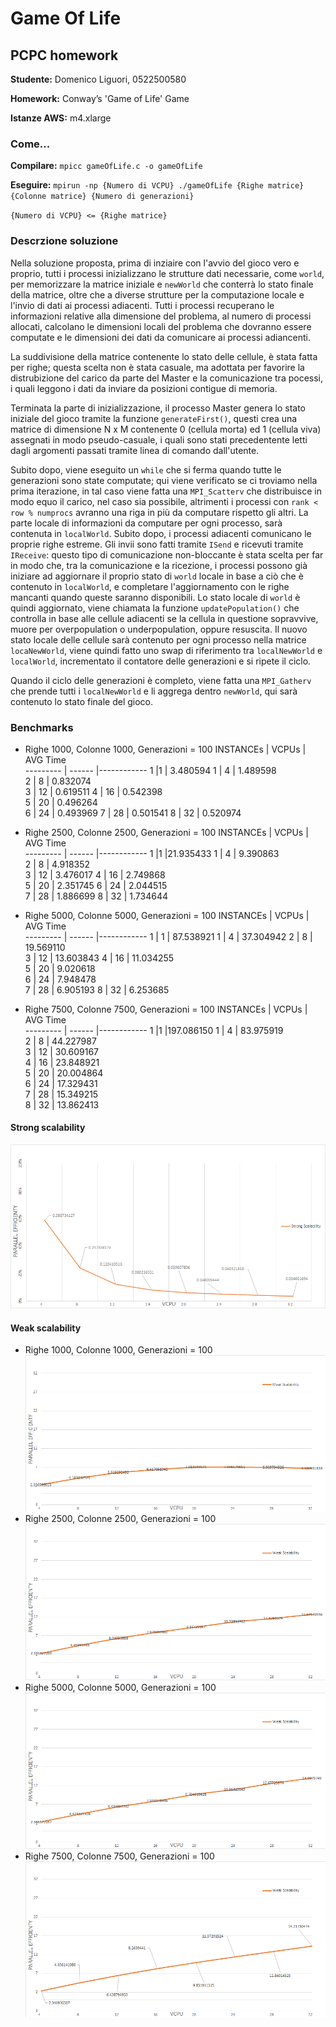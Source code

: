 # Game Of Life
## PCPC homework

**Studente:**      Domenico Liguori, 0522500580

**Homework:**      Conway’s 'Game of Life' Game

**Istanze AWS:**   m4.xlarge

### Come...
**Compilare:**    `mpicc gameOfLife.c -o gameOfLife`

**Eseguire:**      `mpirun -np {Numero di VCPU} ./gameOfLife {Righe matrice} {Colonne matrice} {Numero di generazioni}`

`{Numero di VCPU} <= {Righe matrice}`


### Descrzione soluzione
Nella soluzione proposta, prima di inziaire con l'avvio del gioco vero e proprio, tutti i processi inizializzano le strutture dati necessarie, come `world`, per memorizzare la matrice iniziale e `newWorld` che conterrà lo stato finale della matrice, oltre che a diverse strutture per la computazione locale e l'invio di dati ai processi adiacenti. Tutti i processi recuperano le informazioni relative alla dimensione del problema, al numero di processi allocati, calcolano le dimensioni locali del problema che dovranno essere computate e le dimensioni dei dati da comunicare ai processi adiancenti.

La suddivisione della matrice contenente lo stato delle cellule, è stata fatta per righe; questa scelta non è stata casuale, ma adottata per favorire la distrubizione del carico da parte del Master e la comunicazione tra pocessi, i quali leggono i dati da inviare da posizioni contigue di memoria.

Terminata la parte di inizializzazione, il processo Master genera lo stato iniziale del gioco tramite la funzione `generateFirst()`, questi crea una matrice di dimensione N x M contenente 0 (cellula morta) ed 1 (cellula viva) assegnati in modo pseudo-casuale, i quali sono stati precedentente letti dagli argomenti passati tramite linea di comando dall'utente. 

Subito dopo, viene eseguito un `while` che si ferma quando tutte le generazioni sono state computate; qui viene verificato se ci troviamo nella prima iterazione, in tal caso viene fatta una `MPI_Scatterv` che distribuisce in modo equo il carico, nel caso sia possibile, altrimenti i processi con `rank < row % numprocs` avranno una riga in più da computare rispetto gli altri. La parte locale di informazioni da computare per ogni processo, sarà contenuta in `localWorld`. Subito dopo, i processi adiacenti comunicano le proprie righe estreme. Gli invii sono fatti tramite `ISend` e ricevuti tramite `IReceive`: questo tipo di comunicazione non-bloccante è stata scelta per far in modo che, tra la comunicazione e la ricezione, i processi possono già iniziare ad aggiornare il proprio stato di `world` locale in base a ciò che è contenuto in `localWorld`, e completare l'aggiornamento con le righe mancanti quando queste saranno disponibili. Lo stato locale di `world` è quindi aggiornato, viene chiamata la funzione `updatePopulation()` che controlla in base alle cellule adiacenti se la cellula in questione sopravvive, muore per overpopulation o underpopulation, oppure resuscita. Il nuovo stato locale delle cellule sarà contenuto per ogni processo nella matrice `locaNewWorld`, viene quindi fatto uno swap di riferimento tra `localNewWorld` e `localWorld`, incrementato il contatore delle generazioni e si ripete il ciclo.

Quando il ciclo delle generazioni è completo, viene fatta una `MPI_Gatherv` che prende tutti i `localNewWorld` e li aggrega dentro `newWorld`, qui sarà contenuto lo stato finale del gioco.

### Benchmarks

* Righe 1000, Colonne 1000, Generazioni = 100
INSTANCEs | VCPUs  |  AVG Time   
--------- | ------ |------------ 
1   |1  |  3.480594
1	        | 4    	 |  1.489598	
2	        | 8    	 |  0.832074	 	
3	        | 12     |  0.619511
4	        | 16     |  0.542398	 	
5	        | 20     |  0.496264	
6	        | 24     | 0.493969	
7	        | 28     |  0.501541 
8         | 32     |  0.520974

* Righe 2500, Colonne 2500, Generazioni = 100
INSTANCEs | VCPUs  |  AVG Time   
--------- | ------ |------------ 
1           |1      |21.935433
1	        | 4    	 |  9.390863	
2	        | 8    	 |  4.918352 	
3	        | 12     | 3.476017	
4	        | 16     | 2.749868 	
5	        | 20     |  2.351745
6	        | 24     |  2.044515	
7	        | 28     |  1.886699 
8         | 32     | 1.734644

* Righe 5000, Colonne 5000, Generazioni = 100
INSTANCEs | VCPUs  |  AVG Time   
--------- | ------ |------------ 
1         | 1      |  87.538921
1	      | 4      |  37.304942	
2	      | 8      |  19.569110	 	
3	      | 12     |  13.603843	
4	      | 16     |  11.034255	 	
5	      | 20     |  9.020618	
6	      | 24     |  7.948478	
7	      | 28     |  6.905193 
8         | 32     |  6.253685

* Righe 7500, Colonne 7500, Generazioni = 100
INSTANCEs | VCPUs  |  AVG Time   
--------- | ------ |------------ 
1   |1  |197.086150
1	        | 4    	 |  83.975919	
2	        | 8    	 |  44.227987	 	
3	        | 12     |  30.609167	
4	        | 16     |  23.848921	 	
5	        | 20     |  20.004864	
6	        | 24     |  17.329431	
7	        | 28     |  15.349215	 
8         | 32     |  13.862413	

#### Strong scalability
![Strong scalability](https://github.com/Guilty994/GameOfLife/blob/master/imgs/strong.png)

#### Weak scalability
* Righe 1000, Colonne 1000, Generazioni = 100
![Weak scalability 1000](https://github.com/Guilty994/GameOfLife/blob/master/imgs/weak1000.png)
* Righe 2500, Colonne 2500, Generazioni = 100
![Weak scalability 1000](https://github.com/Guilty994/GameOfLife/blob/master/imgs/weak2500.png)
* Righe 5000, Colonne 5000, Generazioni = 100
![Weak scalability 5000](https://github.com/Guilty994/GameOfLife/blob/master/imgs/weak5000.png)
* Righe 7500, Colonne 7500, Generazioni = 100
![Weak scalability 7500](https://github.com/Guilty994/GameOfLife/blob/master/imgs/weak7500.png)